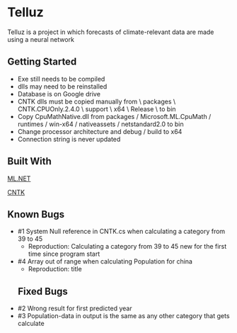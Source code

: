 # Telluz
Telluz is a project in which forecasts of climate-relevant data are made using a neural network  
## Getting Started  

* Exe still needs to be compiled
* dlls may need to be reinstalled
* Database is on Google drive
* CNTK dlls must be copied manually from \ packages \ CNTK.CPUOnly.2.4.0 \ support \ x64 \ Release \ to bin
* Copy CpuMathNative.dll from packages / Microsoft.ML.CpuMath / runtimes / win-x64 / nativeassets / netstandard2.0 to bin
* Change processor architecture and debug / build to x64
* Connection string is never updated
## Built With
[ML.NET](https://github.com/dotnet/machinelearning)  

[CNTK](https://github.com/microsoft/CNTK)

## Known Bugs
* #1 System Null reference in CNTK.cs when calculating a category from 39 to 45
  * Reproduction: Calculating a category from 39 to 45 new for the first time since program start
* #4 Array out of range when calculating Population for china
  * Reproduction: title  
  ## Fixed Bugs
* #2 Wrong result for first predicted year
* #3 Population-data in output is the same as any other category that gets calculate
